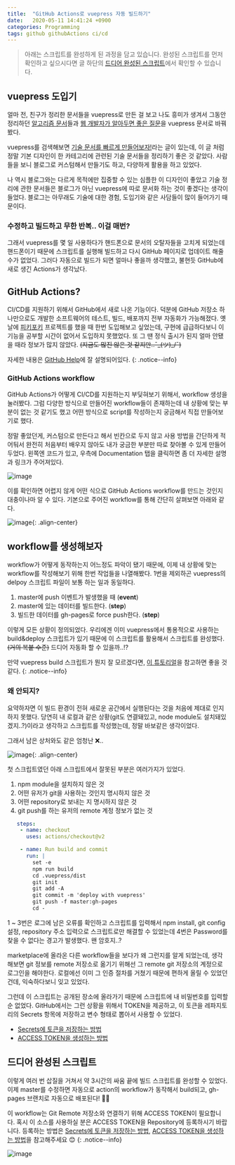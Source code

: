 ```yaml
---
title:  "GitHub Actions로 vuepress 자동 빌드하기"
date:   2020-05-11 14:41:24 +0900
categories: Programming
tags: github githubActions ci/cd
---
```


> 아래는 스크립트를 완성하게 된 과정을 담고 있습니다. 완성된 스크립트를 먼저 확인하고 싶으시다면 글 하단의 [드디어 완성된 스크립트](#드디어-완성된-스크립트)에서 확인할 수 있습니다.

## vuepress 도입기
얼마 전, 친구가 정리한 문서들을 vuepress로 만든 걸 보고 나도 흥미가 생겨서 그동안 정리하던 [알고리즘 문서](/Algorithm)들과 [웹 개발자가 알아두면 좋은 질문](/common_questions_for_Web_Developer)을 vuepress 문서로 바꿔봤다.

vuepress를 검색해보면 [기술 문서를 빠르게 만들어보자!](https://limdongjin.github.io/vuejs/vuepress/)라는 글이 있는데, 이 글 처럼 정말 기본 디자인이 한 카테고리에 관련된 기술 문서들을 정리하기 좋은 것 같았다. 사람들을 보니 블로그로 커스텀해서 만들기도 하고, 다양하게 활용을 하고 있었다.

나 역시 블로그와는 다르게 목적에만 집중할 수 있는 심플한 이 디자인이 좋았고 기술 정리에 관한 문서들은 블로그가 아닌 vuepress에 따로 문서화 하는 것이 좋겠다는 생각이 들었다. 블로그는 아무래도 기술에 대한 경험, 도입기와 같은 사담들이 많이 들어가기 때문이다. 

### 수정하고 빌드하고 무한 반복.. 이걸 매번?
그래서 vuepress를 몇 일 사용하다가 핸드폰으로 문서의 오탈자들을 고치게 되었는데 핸드폰이기 때문에 스크립트를 실행해 빌드하고 다시 GitHub 페이지로 업데이트 해줄 수가 없었다. 그러다 자동으로 빌드가 되면 얼마나 좋을까 생각했고, 불현듯 GitHub에 새로 생긴 Actions가 생각났다.

## GitHub Actions? 
CI/CD를 지원하기 위해서 GitHub에서 새로 나온 기능이다. 덕분에 GitHub 저장소 하나만으로도 개발한 소프트웨어의 테스트, 빌드, 배포까지 전부 자동화가 가능해졌다. 옛날에 [피키포키](https://github.com/connect-foundation/2019-07) 프로젝트를 했을 때 한번 도입해보고 싶었는데, 구현에 급급하다보니 이 기능을 공부할 시간이 없어서 도입하지 못했었다. 또 그 땐 정식 출시가 된지 얼마 안됐을 때라 정보가 많지 않았다. ~~(지금도 많진 않은 것 같지만..¯\_(ツ)_/¯)~~

자세한 내용은 [GitHub Help](https://help.github.com/en/actions/getting-started-with-github-actions/about-github-actions)에 잘 설명되어있다. 
{: .notice--info}

### GitHub Actions workflow

GitHub Actions가 어떻게 CI/CD를 지원하는지 부딪혀보기 위해서, workflow 생성을 눌러봤다. 그럼 다양한 방식으로 만들어진 workflow들이 존재하는데 내 상황에 맞는 부분이 없는 것 같기도 했고 어떤 방식으로 script를 작성하는지 궁금해서 직접 만들어보기로 했다. 

정말 좋았던게, 커스텀으로 만든다고 해서 빈칸으로 두지 않고 사용 방법을 간단하게 적어둬서 완전히 처음부터 배우지 않아도 내가 궁금한 부분만 따로 찾아볼 수 있게 만들어두었다. 왼쪽엔 코드가 있고, 우측에 Documentation 탭을 클릭하면 좀 더 자세한 설명과 링크가 주어져있다.

![image](https://user-images.githubusercontent.com/42017052/81528561-f6e88600-9397-11ea-9e7c-65752a9783cd.png) 

이를 확인하면 어렵지 않게 어떤 식으로 GitHub Actions workflow를 만드는 것인지 대충이나마 알 수 있다. 기본으로 주어진 workflow를 통해 간단히 살펴보면 아래와 같다. 

![image](https://user-images.githubusercontent.com/42017052/81530057-0b7a4d80-939b-11ea-86bb-2d55975e78ee.png){: .align-center}


## workflow를 생성해보자

workflow가 어떻게 동작하는지 어느정도 파악이 됐기 때문에, 이제 내 상황에 맞는 workflow를 작성해보기 위해 한번 작업들을 나열해봤다. 1번을 제외하곤 vuepress의 delpoy 스크립트 파일이 보통 하는 일과 동일하다. 

1. master에 push 이벤트가 발생했을 때 (**event**)
1. master에 있는 데이터를 빌드한다. (**step**)
1. 빌드한 데이터를 gh-pages로 force push한다. (**step**)

이렇게 모든 상황이 정의되었다. 우리에겐 이미 vuepress에서 통용적으로 사용하는 build&deploy 스크립트가 있기 때문에 이 스크립트를 활용해서 스크립트를 완성했다. ~~(거의 복붙 수준)~~ 드디어 자동화 할 수 있을까..!?

만약 vuepress build 스크립트가 뭔지 잘 모르겠다면, [이 튜토리얼](https://vuepress.vuejs.org/guide/deploy.html#github-pages)을 참고하면 좋을 것 같다.
{: .notice--info}

### 왜 안되지?

요약하자면 이 빌드 환경이 전혀 새로운 공간에서 실행된다는 것을 처음에 제대로 인지하지 못했다. 당연히 내 로컬과 같은 상황(git도 연결돼있고, node module도 설치돼있겠지..?)이라고 생각하고 스크립트를 작성했는데, 정말 바보같은 생각이었다. 

그래서 남은 상처와도 같은 엄청난 ❌.. 

![image](https://user-images.githubusercontent.com/42017052/81530594-27caba00-939c-11ea-826d-e482bba81092.png){: .align-center}

첫 스크립트였던 아래 스크립트에서 잘못된 부분은 여러가지가 있었다. 

1. npm module을 설치하지 않은 것
1. 어떤 유저가 git을 사용하는 것인지 명시하지 않은 것
1. 어떤 repository로 보내는 지 명시하지 않은 것
1. git push를 하는 유저의 remote 계정 정보가 없는 것

```yml
   steps:
    - name: checkout
      uses: actions/checkout@v2

    - name: Run build and commit
      run: |
        set -e
        npm run build
        cd .vuepress/dist
        git init
        git add -A
        git commit -m 'deploy with vuepress'
        git push -f master:gh-pages
        cd -
```

1 ~ 3번은 로그에 남은 오류를 확인하고 스크립트를 입력해서 npm install, git config 설정, repository 주소 입력으로 스크립트로만 해결할 수 있었는데 4번은 Password를 찾을 수 없다는 경고가 발생했다. 왠 암호지..? 

marketplace에 올라온 다른 workflow들을 보다가 왜 그런지를 알게 되었는데, 생각해보면 git 정보를 remote 저장소로 옮기기 위해선 그 remote git 저장소의 계정으로 로그인을 해야한다. 로컬에선 이미 그 인증 절차를 거쳤기 때문에 편하게 올릴 수 있었던 건데, 익숙하다보니 잊고 있었다.

그런데 이 스크립트는 공개된 장소에 올라가기 때문에 스크립트에 내 비밀번호를 입력할 순 없었다. GitHub에서는 그런 상황을 위해서 TOKEN을 제공하고, 이 토큰을 레파지토리의 Secrets 항목에 저장하고 변수 형태로 뽑아서 사용할 수 있었다.

- [Secrets에 토큰을 저장하는 방법](https://help.github.com/en/actions/configuring-and-managing-workflows/creating-and-storing-encrypted-secrets)
- [ACCESS TOKEN을 생성하는 방법](https://help.github.com/en/github/authenticating-to-github/creating-a-personal-access-token-for-the-command-line)
 
## 드디어 완성된 스크립트

이렇게 여러 번 삽질을 거쳐서 약 3시간의 싸움 끝에 빌드 스크립트를 완성할 수 있었다. 이제 master를 수정하면 자동으로 action의 workflow가 동작해서 build되고, gh-pages 브랜치로 자동으로 배포된다! 🎉🎉

이 workflow는 Git Remote 저장소와 연결하기 위해 ACCESS TOKEN이 필요합니다. 혹시 이 소스를 사용하실 분은 ACCESS TOKEN을 Repository에 등록하시기 바랍니다. 등록하는 방법은 [Secrets에 토큰을 저장하는 방법](https://help.github.com/en/actions/configuring-and-managing-workflows/creating-and-storing-encrypted-secrets), [ACCESS TOKEN을 생성하는 방법](https://help.github.com/en/github/authenticating-to-github/creating-a-personal-access-token-for-the-command-line)을 참고해주세요 😊
{: .notice--info}

<script src="https://gist.github.com/2ssue/37919503092dbebc78ca80c513fd1207.js"></script>

![image](https://user-images.githubusercontent.com/42017052/81532269-146d1e00-939f-11ea-9742-3f61266f6762.png)

